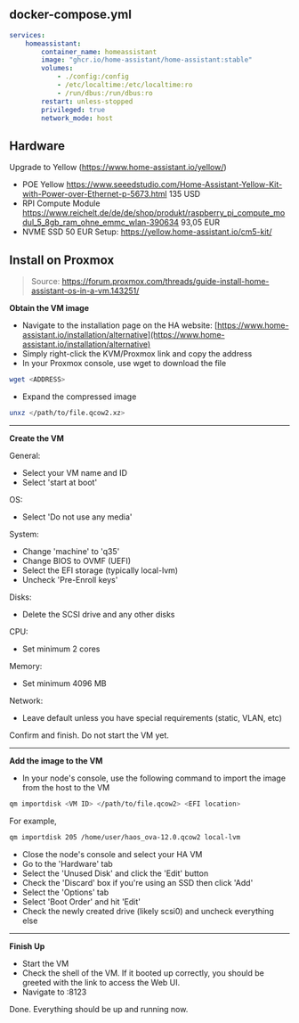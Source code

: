 ## docker-compose.yml
```yml
services:
	homeassistant:
		container_name: homeassistant
		image: "ghcr.io/home-assistant/home-assistant:stable"
		volumes:
			- ./config:/config
			- /etc/localtime:/etc/localtime:ro
			- /run/dbus:/run/dbus:ro
		restart: unless-stopped
		privileged: true
		network_mode: host
```


## Hardware

Upgrade to Yellow (https://www.home-assistant.io/yellow/)
- POE Yellow https://www.seeedstudio.com/Home-Assistant-Yellow-Kit-with-Power-over-Ethernet-p-5673.html 135 USD
- RPI Compute Module https://www.reichelt.de/de/de/shop/produkt/raspberry_pi_compute_modul_5_8gb_ram_ohne_emmc_wlan-390634 93,05 EUR
- NVME SSD 50 EUR
Setup: https://yellow.home-assistant.io/cm5-kit/

## Install on Proxmox

> Source: https://forum.proxmox.com/threads/guide-install-home-assistant-os-in-a-vm.143251/

**Obtain the VM image**  
  
- Navigate to the installation page on the HA website: [https://www.home-assistant.io/installation/alternative](https://www.home-assistant.io/installation/alternative)    
- Simply right-click the KVM/Proxmox link and copy the address    
- In your Proxmox console, use wget to download the file  

```bash
wget <ADDRESS>
```
 
- Expand the compressed image  

```bash
unxz </path/to/file.qcow2.xz>
```
--- 

**Create the VM**  
  
General:  
- Select your VM name and ID  
- Select 'start at boot'  
  
OS:  
- Select 'Do not use any media'  
  
System:  
- Change 'machine' to 'q35'  
- Change BIOS to OVMF (UEFI)  
- Select the EFI storage (typically local-lvm)  
- Uncheck 'Pre-Enroll keys'  
  
Disks:  
- Delete the SCSI drive and any other disks  
  
CPU:  
- Set minimum 2 cores  
  
Memory:  
- Set minimum 4096 MB  
  
Network:  
- Leave default unless you have special requirements (static, VLAN, etc)  

Confirm and finish. Do not start the VM yet. 

---
 
**Add the image to the VM**  
  
- In your node's console, use the following command to import the image from the host to the VM  
  
```bash
qm importdisk <VM ID> </path/to/file.qcow2> <EFI location>
```
  
For example,  

```bash
qm importdisk 205 /home/user/haos_ova-12.0.qcow2 local-lvm
```
  
- Close the node's console and select your HA VM  
- Go to the 'Hardware' tab  
- Select the 'Unused Disk' and click the 'Edit' button  
- Check the 'Discard' box if you're using an SSD then click 'Add'  
- Select the 'Options' tab  
- Select 'Boot Order' and hit 'Edit'  
- Check the newly created drive (likely scsi0) and uncheck everything else  

---

**Finish Up**  
  
- Start the VM  
- Check the shell of the VM. If it booted up correctly, you should be greeted with the link to access the Web UI.  
- Navigate to <VM IP>:8123  
  
Done. Everything should be up and running now.